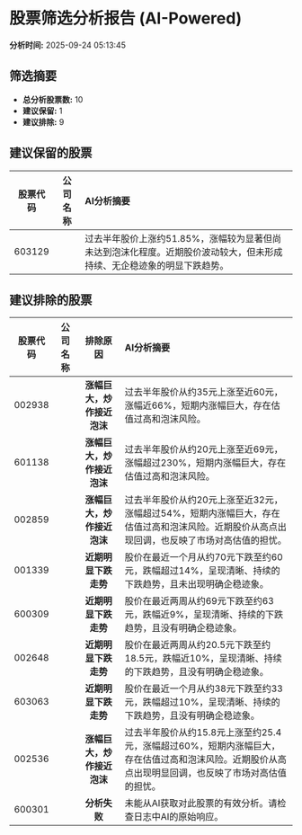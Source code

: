 # 股票筛选分析报告 (AI-Powered)

**分析时间:** 2025-09-24 05:13:45

## 筛选摘要

- **总分析股票数:** 10
- **建议保留:** 1
- **建议排除:** 9

## 建议保留的股票

| 股票代码 | 公司名称 | AI分析摘要 |
|:---:|:---:|:---|
| 603129 |  | 过去半年股价上涨约51.85%，涨幅较为显著但尚未达到泡沫化程度。近期股价波动较大，但未形成持续、无企稳迹象的明显下跌趋势。 |

## 建议排除的股票

| 股票代码 | 公司名称 | 排除原因 | AI分析摘要 |
|:---:|:---:|:---:|:---|
| 002938 |  | **涨幅巨大，炒作接近泡沫** | 过去半年股价从约35元上涨至近60元，涨幅近66%，短期内涨幅巨大，存在估值过高和泡沫风险。 |
| 601138 |  | **涨幅巨大，炒作接近泡沫** | 过去半年股价从约20元上涨至近69元，涨幅超过230%，短期内涨幅巨大，存在估值过高和泡沫风险。 |
| 002859 |  | **涨幅巨大，炒作接近泡沫** | 过去半年股价从约20元上涨至近32元，涨幅超过54%，短期内涨幅巨大，存在估值过高和泡沫风险。近期股价从高点出现回调，也反映了市场对高估值的担忧。 |
| 001339 |  | **近期明显下跌走势** | 股价在最近一个月从约70元下跌至约60元，跌幅超过14%，呈现清晰、持续的下跌趋势，且未出现明确企稳迹象。 |
| 600309 |  | **近期明显下跌走势** | 股价在最近两周从约69元下跌至约63元，跌幅近9%，呈现清晰、持续的下跌趋势，且没有明确企稳迹象。 |
| 002648 |  | **近期明显下跌走势** | 股价在最近两周从约20.5元下跌至约18.5元，跌幅近10%，呈现清晰、持续的下跌趋势，且没有明确企稳迹象。 |
| 603063 |  | **近期明显下跌走势** | 股价在最近一个月从约38元下跌至约33元，跌幅超过10%，呈现清晰、持续的下跌趋势，且没有明确企稳迹象。 |
| 002536 |  | **涨幅巨大，炒作接近泡沫** | 过去半年股价从约15.8元上涨至约25.4元，涨幅超过60%，短期内涨幅巨大，存在估值过高和泡沫风险。近期股价从高点出现明显回调，也反映了市场对高估值的担忧。 |
| 600301 |  | **分析失败** | 未能从AI获取对此股票的有效分析。请检查日志中AI的原始响应。 |
